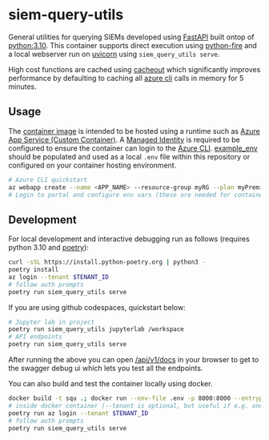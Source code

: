 # siem-query-utils

General utilities for querying SIEMs developed using [FastAPI](https://fastapi.tiangolo.com/) built ontop of [python:3.10](https://github.com/docker-library/python/blob/master/3.10/bullseye/Dockerfile). This container supports direct execution using [python-fire](https://github.com/google/python-fire) and a local webserver run on [uvicorn](https://www.uvicorn.org/#uvicornrun) using `siem_query_utils serve`.

High cost functions are cached using [cacheout](https://github.com/dgilland/cacheout) which significantly improves performance by defaulting to caching all [azure cli](https://pypi.org/project/azure-cli/) calls in memory for 5 minutes.

## Usage

The [container image](https://github.com/wagov/siem-query-utils/pkgs/container/siem-query-utils) is intended to be hosted using a runtime such as [Azure App Service (Custom Container)](https://learn.microsoft.com/en-us/azure/app-service/tutorial-custom-container?pivots=container-linux). A [Managed Identity](https://docs.microsoft.com/en-us/azure/app-service/overview-managed-identity) is required to be configured to ensure the container can login to the [Azure CLI](https://docs.microsoft.com/en-us/cli/azure/authenticate-azure-cli#sign-in-with-a-managed-identity). [example_env](example_env) should be populated and used as a local `.env` file within this repository or configured on your container hosting environment.

```bash
# Azure CLI quickstart
az webapp create --name <APP_NAME> --resource-group myRG --plan myPremiumPlan --deployment-container-image-name ghcr.io/wagov/siem-query-utils:v1.3.6
# Login to portal and configure env vars (these are needed for container to start)
```

## Development

For local development and interactive debugging run as follows (requires python 3.10 and [poetry](https://python-poetry.org/docs/#installing-with-the-official-installer)):

```bash
curl -sSL https://install.python-poetry.org | python3 -
poetry install
az login --tenant $TENANT_ID
# follow auth prompts
poetry run siem_query_utils serve
```

If you are using github codespaces, quickstart below:

```bash
# Jupyter lab in project
poetry run siem_query_utils jupyterlab /workspace
# API endpoints
poetry run siem_query_utils serve
```

After running the above you can open [/api/v1/docs](http://localhost:8000/api/v1/docs) in your browser to get to the swagger debug ui which lets you test all the endpoints.

You can also build and test the container locally using docker.

```bash
docker build -t squ .; docker run --env-file .env -p 8000:8000 --entrypoint /bin/bash -it squ
# inside docker container (--tenant is optional, but useful if e.g. one tenant has specific auth constraints).
poetry run az login --tenant $TENANT_ID
# follow auth prompts
poetry run siem_query_utils serve
`````
